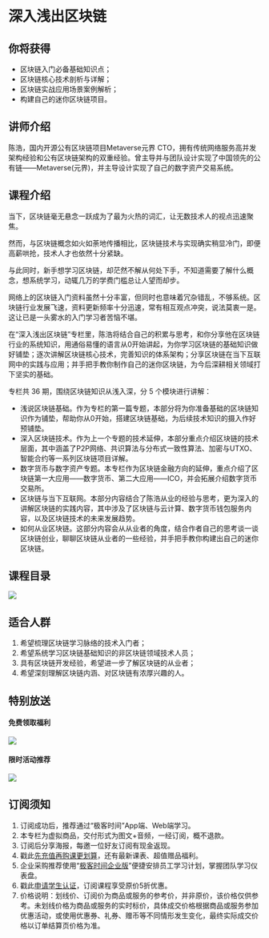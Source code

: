 # 深入浅出区块链

## 你将获得

*   区块链入门必备基础知识点；
*   区块链核心技术剖析与详解；
*   区块链实战应用场景案例解析；
*   构建自己的迷你区块链项目。

  

## 讲师介绍

陈浩，国内开源公有区块链项目Metaverse元界 CTO，拥有传统网络服务高并发架构经验和公有区块链架构的双重经验。曾主导并与团队设计实现了中国领先的公有链——Metaverse(元界)，并主导设计实现了自己的数字资产交易系统。

  

## 课程介绍

当下，区块链毫无悬念一跃成为了最为火热的词汇，让无数技术人的视点迅速聚焦。

然而，与区块链概念如火如荼地传播相比，区块链技术与实现确实稍显冷门，即便高薪哄抢，技术人才也依然十分紧缺。

与此同时，新手想学习区块链，却茫然不解从何处下手，不知道需要了解什么概念，想系统学习，动辄几万的学费门槛总让人望而却步。

网络上的区块链入门资料虽然十分丰富，但同时也意味着冗杂错乱，不够系统。区块链行业发展飞速，资料更新频率十分迅速，常有相互观点冲突，说法莫衷一是。这让已是一头雾水的入门学习者苦恼不堪。

在“深入浅出区块链”专栏里，陈浩将结合自己的积累与思考，和你分享他在区块链行业的系统知识，用通俗易懂的语言从0开始讲起，为你学习区块链的基础知识做好铺垫；逐次讲解区块链核心技术，完善知识的体系架构；分享区块链在当下互联网中的实践与应用；并手把手教你制作自己的迷你区块链，为今后深耕相关领域打下坚实的基础。

专栏共 36 期，围绕区块链知识从浅入深，分 5 个模块进行讲解：

*   浅说区块链基础。作为专栏的第一篇专题，本部分将为你准备基础的区块链知识作为铺垫，帮助你从0开始，搭建区块链基础，为后续技术知识的摄入作好预铺垫。
*   深入区块链技术。作为上一个专题的技术延伸，本部分重点介绍区块链的技术层面，其中涵盖了P2P网络、共识算法与分布式一致性算法、加密与UTXO、智能合约等一系列区块链项目详解。
*   数字货币与数字资产专题。本专栏作为区块链金融方向的延伸，重点介绍了区块链第一大应用——数字货币、第二大应用——ICO，并会拓展介绍数字货币交易所。
*   区块链与当下互联网。本部分内容结合了陈浩从业的经验与思考，更为深入的讲解区块链的实践内容，其中涉及了区块链与云计算、数字货币钱包服务内容，以及区块链技术的未来发展趋势。
*   如何从业区块链。这部分内容会从从业者的角度，结合作者自己的思考谈一谈区块链创业，聊聊区块链从业者的一些经验，并手把手教你构建出自己的迷你区块链。

  

## 课程目录

![](https://static001.geekbang.org/resource/image/4f/dc/4fa26d7a5b5e8e0956973462c21dfcdc.jpg)

  

## 适合人群

1.  希望梳理区块链学习脉络的技术入门者；
2.  希望系统学习区块链基础知识的非区块链领域技术人员；
3.  具有区块链开发经验，希望进一步了解区块链的从业者；
4.  希望深刻理解区块链内涵、对区块链有浓厚兴趣的人。

  

## 特别放送

#### 免费领取福利

[![](https://static001.geekbang.org/resource/image/b0/9b/b01d6e3d17b9708b70b81ce043e4e69b.jpg?wh=1035x360)](https://u.geekbang.org/subject/intro/1000861?utm_source=zhuanlanxiangqingye&utm_medium=app&utm_term=appzhuanlanxiangqingye&gk_cus_user_wechat=university)  
  

#### 限时活动推荐

[![](https://static001.geekbang.org/resource/image/67/a0/6720f5d50b4b38abbf867facdef728a0.png?wh=1035x360)](https://shop18793264.m.youzan.com/wscgoods/detail/2fmoej9krasag5p?dc_ps=2913145716543073286.200001)

  

## 订阅须知

1.  订阅成功后，推荐通过“极客时间”App端、Web端学习。
2.  本专栏为虚拟商品，交付形式为图文+音频，一经订阅，概不退款。
3.  订阅后分享海报，每邀一位好友订阅有现金返现。
4.  戳此[先充值再购课更划算](https://shop18793264.m.youzan.com/wscgoods/detail/2fmoej9krasag5p?scan=1&activity=none&from=kdt&qr=directgoods_1541158976&shopAutoEnter=1)，还有最新课表、超值赠品福利。
5.  企业采购推荐使用“[极客时间企业版](https://b.geekbang.org/?utm_source=geektime&utm_medium=columnintro&utm_campaign=newregister&gk_source=2021020901_gkcolumnintro_newregister)”便捷安排员工学习计划，掌握团队学习仪表盘。
6.  戳此[申请学生认证](https://promo.geekbang.org/activity/student-certificate?utm_source=geektime&utm_medium=caidanlan1)，订阅课程享受原价5折优惠。
7.  价格说明：划线价、订阅价为商品或服务的参考价，并非原价，该价格仅供参考。未划线价格为商品或服务的实时标价，具体成交价格根据商品或服务参加优惠活动，或使用优惠券、礼券、赠币等不同情形发生变化，最终实际成交价格以订单结算页价格为准。
